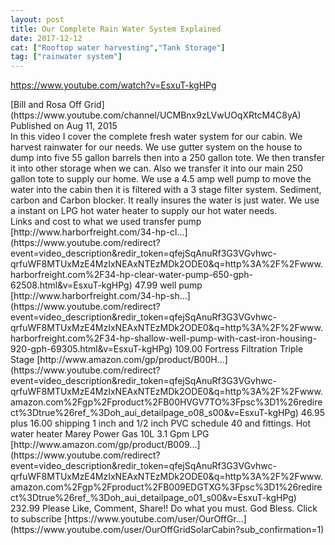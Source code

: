 ```yaml
---
layout: post
title: Our Complete Rain Water System Explained
date: 2017-12-12
cat: ["Rooftop water harvesting","Tank Storage"]
tag: ["rainwater system"]
---
```


https://www.youtube.com/watch?v=EsxuT-kgHPg
<div id="top-row" class="style-scope ytd-video-secondary-info-renderer">
<div id="upload-info" class="style-scope ytd-video-owner-renderer"><span class="date style-scope ytd-video-secondary-info-renderer">[Bill and Rosa Off Grid](https://www.youtube.com/channel/UCMBnx9zLVwUOqXRtcM4C8yA) Published on Aug 11, 2015</span></div>
<div id="sponsor-button" class="style-scope ytd-video-owner-renderer"></div>
</div>
<div id="content" class="style-scope ytd-expander">In this video I cover the complete fresh water system for our cabin. We harvest rainwater for our needs. We use gutter system on the house to dump into five 55 gallon barrels then into a 250 gallon tote. We then transfer it into other storage when we can. Also we transfer it into our main 250 gallon tote to supply our home. We use a 4.5 amp well pump to move the water into the cabin then it is filtered with a 3 stage filter system. Sediment, carbon and Carbon blocker. It really insures the water is just water. We use a instant on LPG hot water heater to supply our hot water needs.</div>
<div></div>
<div class="style-scope ytd-expander">Links and cost to what we used transfer pump [http://www.harborfreight.com/34-hp-cl...](https://www.youtube.com/redirect?event=video_description&redir_token=qfejSqAnuRf3G3VGvhwc-qrfuWF8MTUxMzE4MzIxNEAxNTEzMDk2ODE0&q=http%3A%2F%2Fwww.harborfreight.com%2F34-hp-clear-water-pump-650-gph-62508.html&v=EsxuT-kgHPg) 47.99 well pump [http://www.harborfreight.com/34-hp-sh...](https://www.youtube.com/redirect?event=video_description&redir_token=qfejSqAnuRf3G3VGvhwc-qrfuWF8MTUxMzE4MzIxNEAxNTEzMDk2ODE0&q=http%3A%2F%2Fwww.harborfreight.com%2F34-hp-shallow-well-pump-with-cast-iron-housing-920-gph-69305.html&v=EsxuT-kgHPg) 109.00 Fortress Filtration Triple Stage [http://www.amazon.com/gp/product/B00H...](https://www.youtube.com/redirect?event=video_description&redir_token=qfejSqAnuRf3G3VGvhwc-qrfuWF8MTUxMzE4MzIxNEAxNTEzMDk2ODE0&q=http%3A%2F%2Fwww.amazon.com%2Fgp%2Fproduct%2FB00HVGV7TO%3Fpsc%3D1%26redirect%3Dtrue%26ref_%3Doh_aui_detailpage_o08_s00&v=EsxuT-kgHPg) 46.95 plus 16.00 shipping 1 inch and 1/2 inch PVC schedule 40 and fittings. Hot water heater Marey Power Gas 10L 3.1 Gpm LPG [http://www.amazon.com/gp/product/B009...](https://www.youtube.com/redirect?event=video_description&redir_token=qfejSqAnuRf3G3VGvhwc-qrfuWF8MTUxMzE4MzIxNEAxNTEzMDk2ODE0&q=http%3A%2F%2Fwww.amazon.com%2Fgp%2Fproduct%2FB009EDGTXG%3Fpsc%3D1%26redirect%3Dtrue%26ref_%3Doh_aui_detailpage_o01_s00&v=EsxuT-kgHPg) 232.99 Please Like, Comment, Share!! Do what you must. God Bless. Click to subscribe [https://www.youtube.com/user/OurOffGr...](https://www.youtube.com/user/OurOffGridSolarCabin?sub_confirmation=1)</div>
&nbsp;